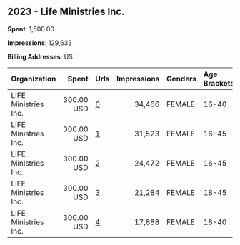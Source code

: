 ## 2023 - Life Ministries Inc. 
**Spent**: 1,500.00

**Impressions**: 129,633

**Billing Addresses**: US

|Organization|Spent|Urls|Impressions|Genders|Age Brackets|Country Codes|
|:---|---:|:---|---:|:---|:---|:---|
|LIFE Ministries Inc.|300.00 USD|[0](https://www.snap.com/political-ads/asset/45ca4d08d41ca57552659808b440c9bcd52f4ec503e0d95b7227a25f5e67aa3b?mediaType=mp4)|34,466|FEMALE|16-40|united states|
|LIFE Ministries Inc.|300.00 USD|[1](https://www.snap.com/political-ads/asset/e6eb8e5c9c1bdc9a958b2db1c0c4f3826f0bde478931f10e041dfab9e0ceefb0?mediaType=mp4)|31,523|FEMALE|16-45|united states|
|LIFE Ministries Inc.|300.00 USD|[2](https://www.snap.com/political-ads/asset/98c7b90ff9faafab5f403c8c7edd8204dd5189f02d2ec14afb0e508025801806?mediaType=mp4)|24,472|FEMALE|16-45|united states|
|LIFE Ministries Inc.|300.00 USD|[3](https://www.snap.com/political-ads/asset/390b06e61c95d9d79abfb0e289b3cf639713c269d27a081b6d01566f75a94ea8?mediaType=mp4)|21,284|FEMALE|18-45|united states|
|LIFE Ministries Inc.|300.00 USD|[4](https://www.snap.com/political-ads/asset/054a4245f5ea2d1f968ea71ccaa8df5e365ee133541d870271c5d8c37acb04f6?mediaType=mp4)|17,888|FEMALE|18-40|united states|
